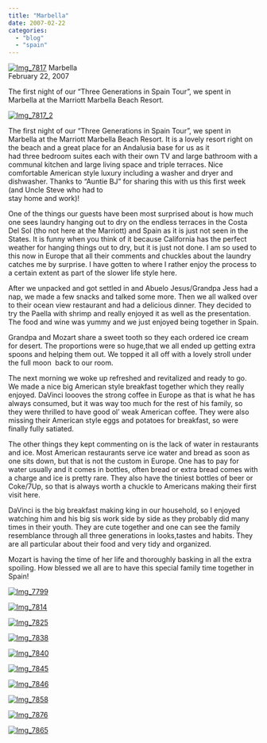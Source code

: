 ```yaml
---
title: "Marbella"
date: 2007-02-22
categories: 
  - "blog"
  - "spain"
---
```


 [![Img_7817](http://soultravelers3new.local/images/2008/04/17/img_7817.png "Img_7817")](https://pub-ac94b3f306b24c0dba4238943c97f2e1.r2.dev/photos/uncategorized/2008/04/17/img_7817.png) Marbella  
February 22, 2007

The first night of our “Three Generations in Spain Tour”, we spent in Marbella at the Marriott Marbella Beach Resort.

<!--more-->

[![Img_7817_2](http://soultravelers3new.local/images/2008/04/17/img_7817_2.png "Img_7817_2")](https://pub-ac94b3f306b24c0dba4238943c97f2e1.r2.dev/photos/uncategorized/2008/04/17/img_7817_2.png)

The first night of our “Three Generations in Spain Tour”, we spent in Marbella at the Marriott Marbella Beach Resort. It is a lovely resort right on the beach and a great place for an Andalusia base for us as it  
had three bedroom suites each with their own TV and large bathroom with a communal kitchen and large living space and triple terraces. Nice comfortable American style luxury including a washer and dryer and dishwasher. Thanks to “Auntie BJ” for sharing this with us this first week (and Uncle Steve who had to  
stay home and work)!

One of the things our guests have been most surprised about is how much one sees laundry hanging out to dry on the endless terraces in the Costa Del Sol (tho not here at the Marriott) and Spain as it is just not seen in the States. It is funny when you think of it because California has the perfect weather for hanging things out to dry, but it is just not done. I am so used to this now in Europe that all their comments and chuckles about the laundry catches me by surprise. I have gotten to where I rather enjoy the process to a certain extent as part of the slower life style here.

After we unpacked and got settled in and Abuelo Jesus/Grandpa Jess had a nap, we made a few snacks and talked some more. Then we all walked over to their ocean view restaurant and had a delicious dinner. They decided to try the Paella with shrimp and really enjoyed it as well as the presentation. The food and wine was yummy and we just enjoyed being together in Spain.

Grandpa and Mozart share a sweet tooth so they each ordered ice cream for desert. The proportions were so huge,that we all ended up getting extra spoons and helping them out. We topped it all off with a lovely stroll under the full moon  back to our room.

The next morning we woke up refreshed and revitalized and ready to go. We made a nice big American style breakfast together which they really enjoyed. DaVinci loooves the strong coffee in Europe as that is what he has always consumed, but it was way too much for the rest of his family, so they were thrilled to have good ol’ weak American coffee. They were also missing their American style eggs and potatoes for breakfast, so were finally fully satiated.

The other things they kept commenting on is the lack of water in restaurants and ice. Most American restaurants serve ice water and bread as soon as one sits down, but that is not the custom in Europe. One has to pay for water usually and it comes in bottles, often bread or extra bread comes with a charge and ice is pretty rare. They also have the tiniest bottles of beer or Coke/7Up, so that is always worth a chuckle to Americans making their first visit here.

DaVinci is the big breakfast making king in our household, so I enjoyed watching him and his big sis work side by side as they probably did many times in their youth. They are cute together and one can see the family resemblance through all three generations in looks,tastes and habits. They are all particular about their food and very tidy and organized.

Mozart is having the time of her life and thoroughly basking in all the extra spoiling. How blessed we all are to have this special family time together in Spain!

[![Img_7799](http://soultravelers3new.local/images/2008/04/17/img_7799.png "Img_7799")](https://pub-ac94b3f306b24c0dba4238943c97f2e1.r2.dev/photos/uncategorized/2008/04/17/img_7799.png)

[![Img_7814](http://soultravelers3new.local/images/2008/04/17/img_7814.png "Img_7814")](https://pub-ac94b3f306b24c0dba4238943c97f2e1.r2.dev/photos/uncategorized/2008/04/17/img_7814.png)

[![Img_7825](http://soultravelers3new.local/images/2008/04/17/img_7825.png "Img_7825")](https://pub-ac94b3f306b24c0dba4238943c97f2e1.r2.dev/photos/uncategorized/2008/04/17/img_7825.png)

[![Img_7838](http://soultravelers3new.local/images/2008/04/17/img_7838.png "Img_7838")](https://pub-ac94b3f306b24c0dba4238943c97f2e1.r2.dev/photos/uncategorized/2008/04/17/img_7838.png)

[![Img_7840](http://soultravelers3new.local/images/2008/04/17/img_7840.png "Img_7840")](https://pub-ac94b3f306b24c0dba4238943c97f2e1.r2.dev/photos/uncategorized/2008/04/17/img_7840.png)

[![Img_7845](http://soultravelers3new.local/images/2008/04/17/img_7845.png "Img_7845")](https://pub-ac94b3f306b24c0dba4238943c97f2e1.r2.dev/photos/uncategorized/2008/04/17/img_7845.png)

[![Img_7846](http://soultravelers3new.local/images/2008/04/17/img_7846.png "Img_7846")](https://pub-ac94b3f306b24c0dba4238943c97f2e1.r2.dev/photos/uncategorized/2008/04/17/img_7846.png)

[![Img_7858](http://soultravelers3new.local/images/2008/04/17/img_7858.png "Img_7858")](https://pub-ac94b3f306b24c0dba4238943c97f2e1.r2.dev/photos/uncategorized/2008/04/17/img_7858.png)

[![Img_7876](http://soultravelers3new.local/images/2008/04/17/img_7876.png "Img_7876")](https://pub-ac94b3f306b24c0dba4238943c97f2e1.r2.dev/photos/uncategorized/2008/04/17/img_7876.png)

[![Img_7865](http://soultravelers3new.local/images/2008/04/17/img_7865.png "Img_7865")](https://pub-ac94b3f306b24c0dba4238943c97f2e1.r2.dev/photos/uncategorized/2008/04/17/img_7865.png)
